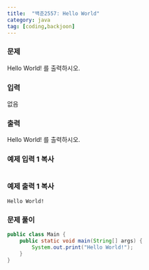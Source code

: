 ```yaml
---
title:  "백준2557: Hello World"
category: java
tag: [coding,backjoon]
---
```




### 문제

Hello World! 를 출력하시오.

### 입력

없음

### 출력

Hello World! 를 출력하시오.

### 예제 입력 1 복사

```

```

### 예제 출력 1 복사

```
Hello World!
```



### 문제 풀이

```java
public class Main {
    public static void main(String[] args) {
        System.out.print("Hello World!");
    }
}
```

